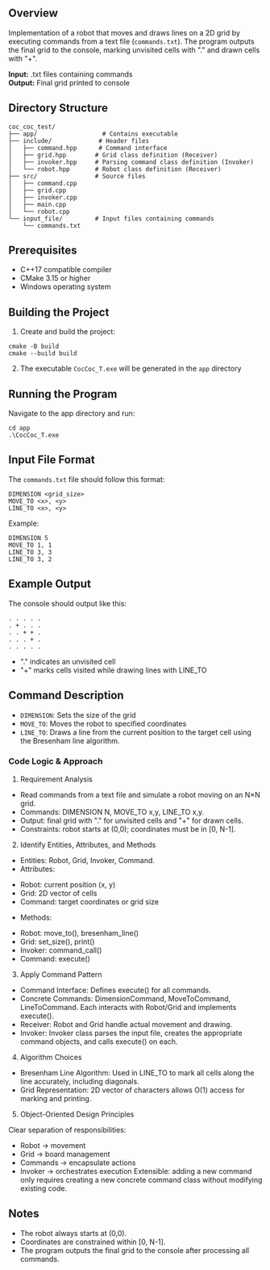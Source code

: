## Overview

Implementation of a robot that moves and draws lines on a 2D grid by executing commands from a text file (`commands.txt`). The program outputs the final grid to the console, marking unvisited cells with "." and drawn cells with "+".

**Input:** .txt files containing commands  
**Output:** Final grid printed to console

## Directory Structure

```
coc_coc_test/
├── app/                  # Contains executable
├── include/             # Header files
│   ├── command.hpp      # Command interface
│   ├── grid.hpp        # Grid class definition (Receiver)
│   ├── invoker.hpp     # Parsing command class definition (Invoker)
│   └── robot.hpp       # Robot class definition (Receiver)
├── src/                # Source files
│   ├── command.cpp
│   ├── grid.cpp
│   ├── invoker.cpp
│   ├── main.cpp
│   └── robot.cpp
└── input_file/         # Input files containing commands
    └── commands.txt
```

## Prerequisites

- C++17 compatible compiler
- CMake 3.15 or higher
- Windows operating system

## Building the Project

1. Create and build the project:
```batch
cmake -B build
cmake --build build
```

2. The executable `CocCoc_T.exe` will be generated in the `app` directory

## Running the Program

Navigate to the app directory and run:
```batch
cd app
.\CocCoc_T.exe
```
## Input File Format

The `commands.txt` file should follow this format:
```
DIMENSION <grid_size>
MOVE_TO <x>, <y>
LINE_TO <x>, <y>
```

Example:
```
DIMENSION 5
MOVE_TO 1, 1
LINE_TO 3, 3
LINE_TO 3, 2
```
## Example Output

The console should output like this:
```
. . . . .
. + . . .
. . + + .
. . . + .
. . . . .
```
- "." indicates an unvisited cell
- "+" marks cells visited while drawing lines with LINE_TO

## Command Description

- `DIMENSION`: Sets the size of the grid
- `MOVE_TO`: Moves the robot to specified coordinates
- `LINE_TO`: Draws a line from the current position to the target cell using the Bresenham line algorithm.

### Code Logic & Approach

1. Requirement Analysis

- Read commands from a text file and simulate a robot moving on an N×N grid.
- Commands: DIMENSION N, MOVE_TO x,y, LINE_TO x,y.
- Output: final grid with "." for unvisited cells and "+" for drawn cells.
- Constraints: robot starts at (0,0); coordinates must be in [0, N-1].

2. Identify Entities, Attributes, and Methods

- Entities: Robot, Grid, Invoker, Command.
- Attributes:
+ Robot: current position (x, y)
+ Grid: 2D vector of cells
+ Command: target coordinates or grid size
- Methods:
+ Robot: move_to(), bresenham_line()
+ Grid: set_size(), print()
+ Invoker: command_call()
+ Command: execute()

3. Apply Command Pattern

- Command Interface: Defines execute() for all commands.
- Concrete Commands: DimensionCommand, MoveToCommand, LineToCommand. Each interacts with Robot/Grid and implements execute().
- Receiver: Robot and Grid handle actual movement and drawing.
- Invoker: Invoker class parses the input file, creates the appropriate command objects, and calls execute() on each.

4. Algorithm Choices

- Bresenham Line Algorithm: Used in LINE_TO to mark all cells along the line accurately, including diagonals.
- Grid Representation: 2D vector of characters allows O(1) access for marking and printing.

5. Object-Oriented Design Principles

Clear separation of responsibilities:

- Robot → movement
- Grid → board management
- Commands → encapsulate actions
- Invoker → orchestrates execution
Extensible: adding a new command only requires creating a new concrete command class without modifying existing code.

## Notes

- The robot always starts at (0,0).
- Coordinates are constrained within [0, N-1].
- The program outputs the final grid to the console after processing all commands.
